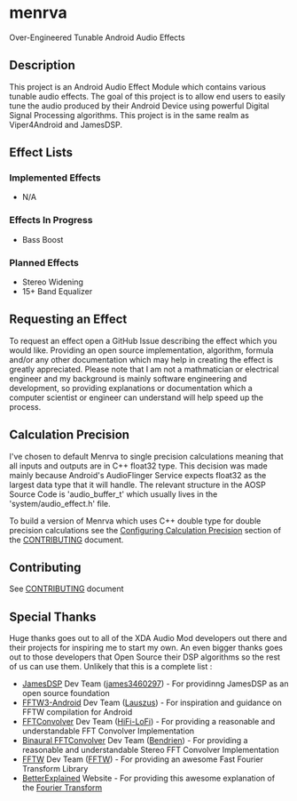 # menrva
Over-Engineered Tunable Android Audio Effects

## Description
This project is an Android Audio Effect Module which contains various tunable audio effects.  The goal of this project is to allow end users to easily tune the audio produced by their Android Device using powerful Digital Signal Processing algorithms.  This project is in the same realm as Viper4Android and JamesDSP.

## Effect Lists

### Implemented Effects
  - N/A

### Effects In Progress
  - Bass Boost

### Planned Effects
  - Stereo Widening
  - 15+ Band Equalizer

## Requesting an Effect
To request an effect open a GitHub Issue describing the effect which you would like.  Providing an open source implementation, algorithm, formula and/or any other documentation which may help in creating the effect is greatly appreciated.  Please note that I am not a mathmatician or electrical engineer and my background is mainly software engineering and development, so providing explanations or documentation which a computer scientist or engineer can understand will help speed up the process.

## Calculation Precision
I've chosen to default Menrva to single precision calculations meaning that all inputs and outputs are in C++ float32 type.  This decision was made mainly because Android's AudioFlinger Service expects float32 as the largest data type that it will handle.  The relevant structure in the AOSP Source Code is 'audio_buffer_t' which usually lives in the 'system/audio_effect.h' file.

To build a version of Menrva which uses C++ double type for double precision calculations see the [Configuring Calculation Precision](CONTRIBUTING.md#configuring-calculation-precision) section of the [CONTRIBUTING](CONTRIBUTING.md) document.
  
## Contributing
See [CONTRIBUTING](CONTRIBUTING.md) document

## Special Thanks
Huge thanks goes out to all of the XDA Audio Mod developers out there and their projects for inspiring me to start my own.  An even bigger thanks goes out to those developers that Open Source their DSP algorithms so the rest of us can use them.  Unlikely that this is a complete list : 
  - [JamesDSP](https://github.com/james34602/JamesDSPManager) Dev Team ([james3460297](https://github.com/james34602)) - For providinng JamesDSP as an open source foundation
  - [FFTW3-Android](https://github.com/Lauszus/fftw3-android) Dev Team ([Lauszus](https://github.com/Lauszus)) - For inspiration and guidance on FFTW compilation for Android
  - [FFTConvolver](https://github.com/HiFi-LoFi/FFTConvolver) Dev Team ([HiFi-LoFi](https://github.com/HiFi-LoFi)) - For providing a reasonable and understandable FFT Convolver Implementation
  - [Binaural FFTConvolver](https://github.com/Bendrien/FFTConvolver) Dev Team ([Bendrien](https://github.com/Bendrien)) - For providing a reasonable and understandable Stereo FFT Convolver Implementation
  - [FFTW](http://fftw.org/) Dev Team ([FFTW](https://github.com/FFTW)) - For providing an awesome Fast Fourier Transform Library
  - [BetterExplained](https://betterexplained.com/) Website - For providing this awesome explanation of the [Fourier Transform](https://betterexplained.com/articles/an-interactive-guide-to-the-fourier-transform/)
